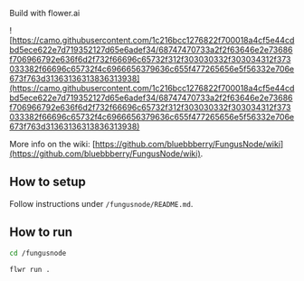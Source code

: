 Build with flower.ai

![https://camo.githubusercontent.com/1c216bcc1276822f700018a4cf5e44cdbd5ece622e7d719352127d65e6adef34/68747470733a2f2f63646e2e73686f706966792e636f6d2f732f66696c65732f312f303030332f303034312f373033382f66696c65732f4c6966656379636c655f477265656e5f56332e706e673f763d31363136313836313938](https://camo.githubusercontent.com/1c216bcc1276822f700018a4cf5e44cdbd5ece622e7d719352127d65e6adef34/68747470733a2f2f63646e2e73686f706966792e636f6d2f732f66696c65732f312f303030332f303034312f373033382f66696c65732f4c6966656379636c655f477265656e5f56332e706e673f763d31363136313836313938)

More info on the wiki: [https://github.com/bluebbberry/FungusNode/wiki](https://github.com/bluebbberry/FungusNode/wiki).

## How to setup

Follow instructions under ``/fungusnode/README.md``.

## How to run

```bash
cd /fungusnode
```

```bash
flwr run .
```
